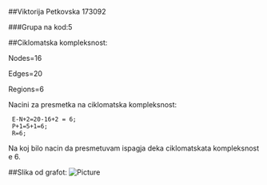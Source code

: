 ##Viktorija Petkovska 173092

###Grupa na kod:5

##Ciklomatska kompleksnost:

Nodes=16

Edges=20

Regions=6

   Nacini za presmetka na ciklomatska kompleksnost:

     E-N+2=20-16+2 = 6;
     P+1=5+1=6;
     R=6;
Na koj bilo nacin da presmetuvam ispagja deka ciklomatskata kompleksnost
e 6.

##Slika od grafot:
![Picture](SI_Lab2_Zad2.png)